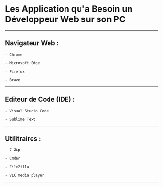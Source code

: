 # **Les Application qu'a Besoin un Développeur Web sur son PC**
---

## **Navigateur Web :**

    - Chrome

    - Microsoft Edge

    - Firefox

    - Brave
---

## **Editeur de Code (IDE) :**

    - Visual Studio Code

    - Sublime Text
---

## **Utilitraires :**

    - 7 Zip

    - Cmder

    - FileZilla

    - VLC media player
---
